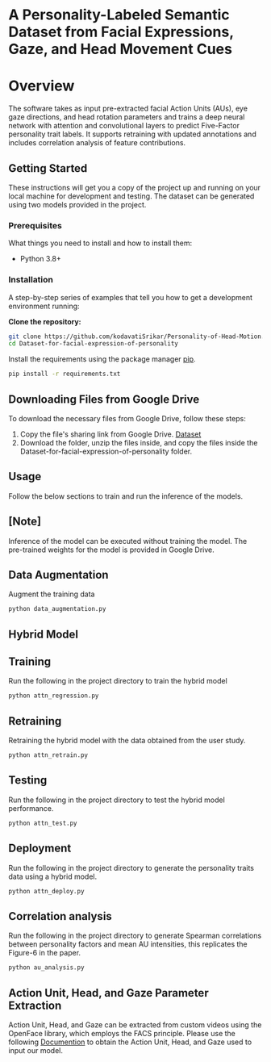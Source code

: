 # A Personality-Labeled Semantic Dataset from Facial Expressions, Gaze, and Head Movement Cues

# Overview
The software takes as input pre-extracted facial Action Units (AUs), eye gaze directions, and head rotation parameters and trains a deep neural network with attention and convolutional layers to predict Five-Factor personality trait labels. It supports retraining with updated annotations and includes correlation analysis of feature contributions.
## Getting Started

These instructions will get you a copy of the project up and running on your local machine for development and testing. The dataset can be generated using two models provided in the project.

### Prerequisites

What things you need to install and how to install them:

- Python 3.8+

### Installation

A step-by-step series of examples that tell you how to get a development environment running:



 **Clone the repository:**
   ```bash
   git clone https://github.com/kodavatiSrikar/Personality-of-Head-Motion.git
   cd Dataset-for-facial-expression-of-personality
   ```

Install the requirements using the package manager [pip](https://pip.pypa.io/en/stable/).

```bash
pip install -r requirements.txt
```
## Downloading Files from Google Drive

To download the necessary files from Google Drive, follow these steps:

1. Copy the file's sharing link from Google Drive.
   [Dataset](https://drive.google.com/drive/folders/15HHCb6eOnz4kK3AmFgACZvbNZY89oPSC?usp=sharing)
2. Download the folder, unzip the files inside, and copy the files inside the Dataset-for-facial-expression-of-personality folder.

## Usage

Follow the below sections to train and run the inference of the models. 

## [Note]

Inference of the model can be executed without training the model. The pre-trained weights for the  model is provided in Google Drive.

## Data Augmentation
Augment the training data
```bash
python data_augmentation.py
```

## Hybrid Model

## Training

Run the following in the project directory to train the hybrid model

```bash
python attn_regression.py
```


## Retraining

Retraining the hybrid model with the data obtained from the user study.

```bash
python attn_retrain.py
```
## Testing

Run the following in the project directory to test the hybrid model performance.

```bash
python attn_test.py
```

## Deployment

Run the following in the project directory to generate the personality traits data using a hybrid model.

```bash
python attn_deploy.py
```

## Correlation analysis

Run the following in the project directory to generate Spearman correlations between personality factors and mean AU intensities, this replicates the Figure-6 in the paper.

```bash
python au_analysis.py
```

## Action Unit, Head, and Gaze Parameter Extraction

Action Unit, Head, and Gaze can be extracted from custom videos using the OpenFace library, which employs the FACS principle. Please use the following [Documention](https://github.com/TadasBaltrusaitis/OpenFace/wiki) to obtain the Action Unit, Head, and Gaze used to input our model.


